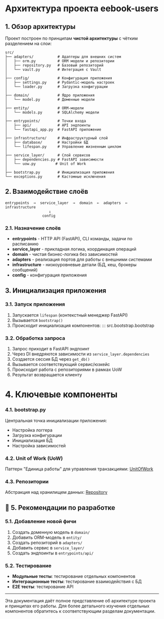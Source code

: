 # Архитектура проекта eebook-users

## 1. Обзор архитектуры

Проект построен по принципам **чистой архитектуры** с чётким разделением на слои:

```
src/
├── adapters/           # Адаптеры для внешних систем
│   ├── orm.py          # ORM модели и репозитории
│   ├── repository.py   # Базовый репозиторий
│   └── vault.py        # Интеграция с Vault
│
├── config/             # Конфигурация приложения
│   ├── settings.py     # Pydantic-модель настроек
│   └── loader.py       # Загрузка конфигурации
│
├── domain/             # Ядро приложения
│   └── model.py        # Доменные модели
│
├── entity/             # ORM-модели
│   └── models.py       # SQLAlchemy модели
│
├── entrypoints/        # Точки входа
│   ├── api/            # API эндпоинты
│   └── fastapi_app.py  # FastAPI приложение
│
├── infrastructure/     # Инфраструктурный слой
│   ├── database/       # Настройки БД
│   └── lifespan.py     # Управление жизненным циклом
│
├── service_layer/      # Слой сервисов
│   ├── dependencies.py # FastAPI зависимости
│   └── uow.py         # Unit of Work
│
├── bootstrap.py        # Инициализация приложения
└── exceptions.py       # Кастомные исключения
```

## 2. Взаимодействие слоёв

```
entrypoints  →  service_layer  →  domain  ←  adapters  ←  infrastructure
                    ↓
                 config
```

### 2.1. Назначение слоёв

- **entrypoints** - HTTP API (FastAPI), CLI команды, задачи по расписанию
- **service_layer** - прикладная логика, координация операций
- **domain** - чистая бизнес-логика без зависимостей
- **adapters** - реализация портов для работы с внешними системами
- **infrastructure** - низкоуровневые детали (БД, кеш, брокеры сообщений)
- **config** - конфигурация приложения

## 3. Инициализация приложения

### 3.1. Запуск приложения

1. Запускается `lifespan` (контекстный менеджер FastAPI)
2. Вызывается `bootstrap()`
3. Происходит инициализация компонентов:
::: src.bootstrap.bootstrap

### 3.2. Обработка запроса

1. Запрос приходит в FastAPI эндпоинт
2. Через DI внедряются зависимости из `service_layer.dependencies`
3. Создается сессия БД через `get_db()`
4. Вызывается соответствующий сервис/юзкейс
5. Происходит работа с репозиториями в рамках UoW
6. Результат возвращается клиенту

# 4. Ключевые компоненты

### 4.1. bootstrap.py

Центральная точка инициализации приложения:
- Настройка логгера
- Загрузка конфигурации
- Инициализация БД
- Настройка зависимостей

### 4.2. Unit of Work (UoW)

Паттерн "Единица работы" для управления транзакциями:
[UnitOfWork](../api/python/adapters/unit_of_work.md)

### 4.3. Репозитории

Абстракция над хранилищем данных:
[Repository](../api/python/adapters/repository.md)

## 🔧 5. Рекомендации по разработке

### 5.1. Добавление новой фичи

1. Создать доменную модель в `domain/`
2. Добавить ORM-модель в `entity/`
3. Создать репозиторий в `adapters/`
4. Добавить сервис в `service_layer/`
5. Создать эндпоинты в `entrypoints/api/`

### 5.2. Тестирование

- **Модульные тесты**: тестирование отдельных компонентов
- **Интеграционные тесты**: тестирование взаимодействия с БД
- **E2E тесты**: тестирование API

---

Эта документация даёт полное представление об архитектуре проекта и принципах его работы. Для более детального изучения отдельных компонентов обратитесь к соответствующим разделам документации.
